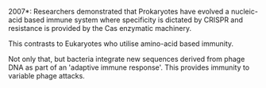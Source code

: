 2007*: Researchers demonstrated that Prokaryotes have
evolved a nucleic-acid based immune system where
specificity is dictated by CRISPR and resistance is provided
by the Cas enzymatic machinery.

This contrasts to Eukaryotes who utilise amino-acid based
immunity.

Not only that, but bacteria integrate new sequences derived
from phage DNA as part of an 'adaptive immune response'.
This provides immunity to variable phage attacks.